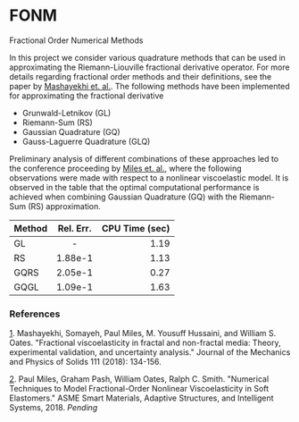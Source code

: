 # FONM

Fractional Order Numerical Methods

In this project we consider various quadrature methods that can be used in approximating the Riemann-Liouville fractional derivative operator.  For more details regarding fractional order methods and their definitions, see the paper by [Mashayekhi et. al.](1).  The following methods have been implemented for approximating the fractional derivative

- Grunwald-Letnikov (GL)
- Riemann-Sum (RS)
- Gaussian Quadrature (GQ)
- Gauss-Laguerre Quadrature (GLQ)

Preliminary analysis of different combinations of these approaches led to the conference proceeding by [Miles et. al.](2), where the following observations were made with respect to a nonlinear viscoelastic model.  It is observed in the table that the optimal computational performance is achieved when combining Gaussian Quadrature (GQ) with the Riemann-Sum (RS) approximation.

| Method | Rel. Err. | CPU Time (sec) |
| ------ | :--------:| --------------:|
| GL | - | 1.19 |
| RS | 1.88e-1 | 1.13 |
| GQRS | 2.05e-1 | 0.27 |
| GQGL | 1.09e-1 | 1.63 |

### References
[1](https://www.sciencedirect.com/science/article/pii/S0022509617304428). Mashayekhi, Somayeh, Paul Miles, M. Yousuff Hussaini, and William S. Oates. "Fractional viscoelasticity in fractal and non-fractal media: Theory, experimental validation, and uncertainty analysis." Journal of the Mechanics and Physics of Solids 111 (2018): 134-156.

[2](). Paul Miles, Graham Pash, William Oates, Ralph C. Smith. "Numerical Techniques to Model Fractional-Order Nonlinear Viscoelasticity in Soft Elastomers." ASME Smart Materials, Adaptive Structures, and Intelligent Systems, 2018.  _Pending_
